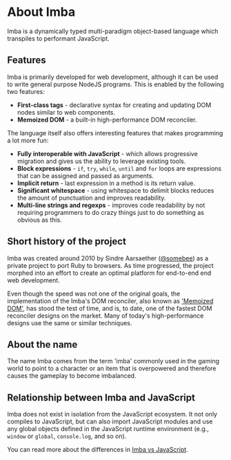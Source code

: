 # About Imba

Imba is a dynamically typed multi-paradigm object-based language which
transpiles to performant JavaScript. 

## Features

Imba is primarily developed for web development, although it can be used to
write general purpose NodeJS programs. This is enabled by the following two 
features:

- **First-class tags** - declarative syntax for creating and updating DOM
  nodes similar to web components.
- **Memoized DOM** - a built-in high-performance DOM reconciler.

The language itself also offers interesting features that makes programming a
lot more fun:

- **Fully interoperable with JavaScript** - which allows progressive migration
  and gives us the ability to leverage existing tools.
- **Block expressions** - `if`, `try`, `while`, `until` and `for` loops are
  expressions that can be assigned and passed as arguments.
- **Implicit return** - last expression in a method is its return value.
- **Significant whitespace** - using whitespace to delimit blocks reduces
  the amount of punctuation and improves readability.
- **Multi-line strings and regexps** - improves code readability by not 
  requiring programmers to do crazy things just to do something as obvious as 
  this.

## Short history of the project

Imba was created around 2010 by Sindre Aarsaether
([@somebee](https://github.com/somebee/)) as a private project to port Ruby
to browsers. As time progressed, the project morphed into an effort to create
an optimal platform for end-to-end end web development.

Even though the speed was not one of the original goals, the implementation
of the Imba's DOM reconciler, also known as ['Memoized
DOM'](../bonus/memoized.md), has stood the test of time, and is, to date, one
of the fastest DOM reconciler designs on the market. Many of today's
high-performance designs use the same or similar techniques.

## About the name

The name Imba comes from the term 'imba' commonly used in the gaming world
to point to a character or an item that is overpowered and therefore causes 
the gameplay to become imbalanced.

## Relationship between Imba and JavaScript

Imba does not exist in isolation from the JavaScript ecosystem. It not only 
compiles to JavaScript, but can also import JavaScript modules and use any
global objects defined in the JavaScript runtime environment (e.g., `window` or 
`global`, `console.log`, and so on).

You can read more about the differences in [Imba vs JavaScript](javascript.md).
